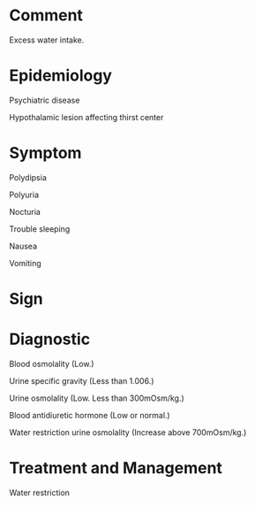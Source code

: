 # Comment

Excess water intake.

# Epidemiology

Psychiatric disease

Hypothalamic lesion affecting thirst center

# Symptom

Polydipsia

Polyuria

Nocturia

Trouble sleeping

Nausea

Vomiting

# Sign

# Diagnostic

Blood osmolality
(Low.)

Urine specific gravity
(Less than 1.006.)

Urine osmolality
(Low. Less than 300mOsm/kg.)

Blood antidiuretic hormone
(Low or normal.)

Water restriction urine osmolality
(Increase above 700mOsm/kg.)

# Treatment and Management

Water restriction
